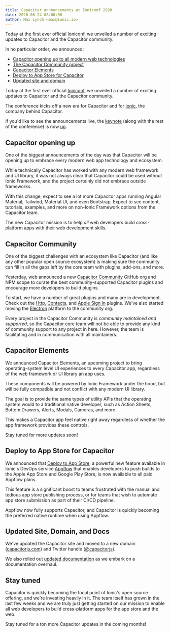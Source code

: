 ```yaml
---
title: Capacitor announcements at Ioniconf 2020
date: 2020-06-24 08:00:00
author: Max Lynch <max@ionic.io>
---
```


Today at the first ever official Ioniconf, we unveiled a number of exciting updates to Capacitor and the Capacitor community.

In no particular order, we announced:

* [Capacitor opening up to all modern web technologies]($POST#capacitor-opening-up)
* [The Capacitor Community project]($POST#capacitor-community)
* [Capacitor Elements]($POST#capacitor-elements)
* [Deploy to App Store for Capacitor]($POST#deploy-to-app-store-for-capacitor)
* [Updated site and domain]($POST#updated-site-domain-and-docs)

<!--more-->

Today at the first ever official [Ioniconf](https://ioniconf.com/), we unveiled a number of exciting updates to Capacitor and the Capacitor community.

The conference kicks off a new era for Capacitor and for [Ionic](https://ionic.io/), the company behind Capacitor.

If you'd like to see the announcements live, the [keynote](https://ioniconf.com/) (along with the rest of the conference) is now [up](https://ioniconf.com/).

## Capacitor opening up

One of the biggest announcements of the day was that Capacitor will be opening up to embrace every modern web app technology and ecosystem.

While technically Capacitor has worked with any modern web framework and UI library, it was not always clear that Capacitor could be used without Ionic Framework, and the project certainly did not embrace outside frameworks.

With this change, expect to see a lot more Capacitor apps running Angular Material, Tailwind, Material UI, and even Bootstrap. Expect to see content, tutorials, examples, and more  on non-Ionic Framework options from the Capacitor team.

The new Capacitor mission is to help _all_ web developers build cross-platform apps with their web development skills.

## Capacitor Community

One of the biggest challenges with an ecosystem like Capacitor (and like any other popular open source ecosystem) is making sure the community can fill in all the gaps left by the core team with plugins, add-ons, and more.

Yesterday, web announced a new [Capacitor Community](https://github.com/capacitor-community) GitHub org and NPM scope to curate the best community-supported Capacitor plugins and encourage more developers to build plugins.

To start, we have a number of great plugins and many are in development. Check out the [Http](https://github.com/capacitor-community/http), [Contacts](https://github.com/capacitor-community/contacts), and [Apple Sign In](https://github.com/capacitor-community/apple-sign-in) plugins. We've also started moving the [Electron](https://github.com/capacitor-community/electron) platform to the community org.

Every project in the Capacitor Community is _community maintained and supported_, so the Capacitor core team will not be able to provide any kind of community support to any project in here. However, the team is facilitating and in communication with all maintainers.

## Capacitor Elements

We announced Capacitor Elements, an upcoming project to bring operating-system level UI experiences to every Capacitor app, regardless of the web framework or UI library an app uses.

These components will be powered by Ionic Framework under the hood, but will be fully compatible and not conflict with any modern UI library.

The goal is to provide the same types of utility APIs that the operating system would to a traditional native developer, such as Action Sheets, Bottom Drawers, Alerts, Modals, Cameras, and more.

This makes a Capacitor app feel native right away regardless of whether the app framework provides these controls.

Stay tuned for more updates soon!

## Deploy to App Store for Capacitor

We announced that [Deploy to App Store](https://ionicframework.com/docs/appflow/destinations/intro), a powerful new feature available in Ionic's DevOps service [Appflow](https://useappflow.com/) that enables developers to push builds to the Apple App Store and Google Play Store, is now available to all paid Appflow plans.

This feature is a significant boost to teams frustrated with the manual and tedious app store publishing process, or for teams that wish to automate app store submission as part of their CI/CD pipeline.

Appflow now fully supports Capacitor, and Capacitor is quickly becoming the preferred native runtime when using Appflow.

## Updated Site, Domain, and Docs

We've updated the Capacitor site and moved to a new domain ([capacitorjs.com](https://capacitorjs.jp)) and Twitter handle ([@capacitorjs](https://twitter.com/capacitorjs)).

We also rolled out [updated documentation](/docs) as we embark on a documentation overhaul.

## Stay tuned

Capacitor is quickly becoming the focal point of Ionic's open source offering, and we're investing heavily in it. The team itself has grown in the last few weeks and we are truly just getting started on our mission to enable all web developers to build cross-platform apps for the app store and the web.

Stay tuned for a ton more Capacitor updates in the coming months!
